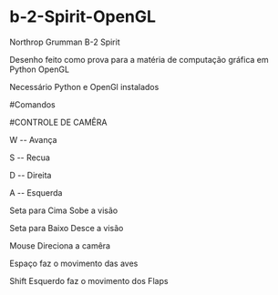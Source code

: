 # b-2-Spirit-OpenGL
Northrop Grumman B-2 Spirit 

Desenho feito como prova para a matéria de computação gráfica em Python OpenGL

Necessário Python e OpenGl instalados

#Comandos

#CONTROLE DE CAMÊRA

 W -- Avança 
 
 S -- Recua
 
 D -- Direita 
 
 A -- Esquerda

 Seta para Cima Sobe a visão
 
 Seta para Baixo Desce a visão

 Mouse Direciona a camêra

 Espaço faz o movimento das aves

 Shift Esquerdo faz o movimento dos Flaps

